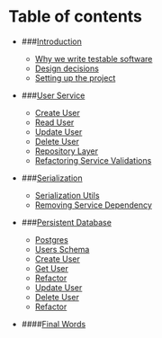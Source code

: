# Table of contents

* ###[Introduction](README.md)
  * [Why we write testable software](why-we-write-testable-software.md)
  * [Design decisions](design-decisions.md)
  * [Setting up the project](setting-up-the-project.md)

* ###[User Service](user-service/user-service/README.md)
  * [Create User](user-service/user-service/create-user-api.md)
  * [Read User](user-service/user-service/read-user.md)
  * [Update User](user-service/user-service/update-user.md)
  * [Delete User](user-service/user-service/delete-user.md)
  * [Repository Layer](user-service/user-service/repository-layer.md)
  * [Refactoring Service Validations](user-service/user-service/refactoring-service-validations.md)

* ###[Serialization](serialization/README.md)
  * [Serialization Utils](serialization/serialization-utils.md)
  * [Removing Service Dependency](serialization/removing-service-dependency.md)

* ###[Persistent Database](persistent-database-1/README.md)
  * [Postgres](persistent-database-1/postgres.md)
  * [Users Schema](persistent-database-1/users-schema.md)
  * [Create User](persistent-database-1/create-user.md)
  * [Get User](persistent-database-1/get-user.md)
  * [Refactor](persistent-database-1/refactor.md)
  * [Update User](persistent-database-1/update-user.md)
  * [Delete User](persistent-database-1/delete-user.md)
  * [Refactor](persistent-database-1/refactor-1.md)

* ####[Final Words](final-words.md)

